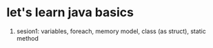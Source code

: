 # let's learn java basics 

1. sesion1: variables, foreach, memory model, class (as struct), static method
